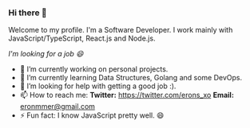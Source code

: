 ### Hi there 👋

Welcome to my profile. I'm a Software Developer. I work mainly with JavaScript/TypeScript, React.js and Node.js.

*I'm looking for a job 😄*

<!--
**Eronmmer/Eronmmer** is a ✨ _special_ ✨ repository because its `README.md` (this file) appears on your GitHub profile.
-->

- 🔭 I’m currently working on personal projects.
- 🌱 I’m currently learning Data Structures, Golang and some DevOps.
- 🤔 I’m looking for help with getting a good job :).
- 📫 How to reach me: **Twitter:** https://twitter.com/erons_xo **Email:** eronmmer@gmail.com
- ⚡ Fun fact: I know JavaScript pretty well. 😄
